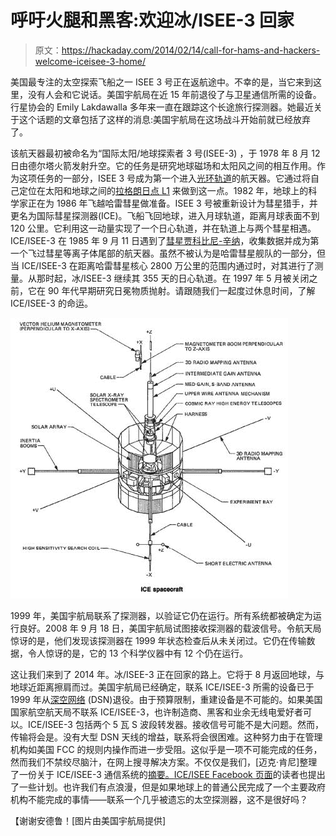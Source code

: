 # 呼吁火腿和黑客:欢迎冰/ISEE-3 回家

> 原文：<https://hackaday.com/2014/02/14/call-for-hams-and-hackers-welcome-iceisee-3-home/>

美国最专注的太空探索飞船之一 ISEE 3 号正在返航途中。不幸的是，当它来到这里，没有人会和它说话。美国宇航局在近 15 年前退役了与卫星通信所需的设备。行星协会的 Emily Lakdawalla 多年来一直在跟踪这个长途旅行探测器。她最近关于这个话题的文章包括了这样的消息:美国宇航局在这场战斗开始前就已经放弃了。

该航天器最初被命名为“国际太阳/地球探索者 3 号(ISEE-3) ，于 1978 年 8 月 12 日由德尔塔火箭发射升空。它的任务是研究地球磁场和太阳风之间的相互作用。作为这项任务的一部分，ISEE 3 号成为第一个进入[光环轨道](http://en.wikipedia.org/wiki/Halo_orbit)的航天器。它通过将自己定位在太阳和地球之间的[拉格朗日点 L1](http://en.wikipedia.org/wiki/Lagrangian_point) 来做到这一点。1982 年，地球上的科学家正在为 1986 年飞越哈雷彗星做准备。ISEE 3 号被重新设计为彗星猎手，并更名为国际彗星探测器(ICE)。飞船飞回地球，进入月球轨道，距离月球表面不到 120 公里。它利用这一动量实现了一个日心轨道，并在轨道上与两个彗星相遇。ICE/ISEE-3 在 1985 年 9 月 11 日遇到了[彗星贾科比尼-辛纳](http://en.wikipedia.org/wiki/21P/Giacobini-Zinner)，收集数据并成为第一个飞过彗星等离子体尾部的航天器。虽然不被认为是哈雷彗星舰队的一部分，但当 ICE/ISEE-3 在距离哈雷彗星核心 2800 万公里的范围内通过时，对其进行了测量。从那时起，冰/ISEE-3 继续其 355 天的日心轨道。在 1997 年 5 月被关闭之前，它在 90 年代早期研究日冕物质抛射。请跟随我们一起度过休息时间，了解 ICE/ISEE-3 的命运。

![ICEdiagram1](img/b309b5b4f5716c77a8da6453472c53d3.png)

1999 年，美国宇航局联系了探测器，以验证它仍在运行。所有系统都被确定为运行良好。2008 年 9 月 18 日，美国宇航局试图接收探测器的载波信号。令航天局惊讶的是，他们发现该探测器在 1999 年状态检查后从未关闭过。它仍在传输数据，令人惊讶的是，它的 13 个科学仪器中有 12 个仍在运行。

这让我们来到了 2014 年。冰/ISEE-3 正在回家的路上。它将于 8 月返回地球，与地球近距离擦肩而过。美国宇航局已经确定，联系 ICE/ISEE-3 所需的设备已于 1999 年从[深空网络](http://en.wikipedia.org/wiki/Deep_space_network) (DSN)退役。由于预算限制，重建设备是不可能的。如果美国国家航空航天局不联系 ICE/ISEE-3，也许制造商、黑客和业余无线电爱好者可以。ICE/ISEE-3 包括两个 5 瓦 S 波段转发器。接收信号可能不是大问题。然而，传输将会是。没有大型 DSN 天线的增益，联系将会很困难。这种努力由于在管理机构如美国 FCC 的规则内操作而进一步受阻。这似乎是一项不可能完成的任务，然而我们不禁绞尽脑汁，在网上搜寻解决方案。不仅仅是我们，[迈克·肯尼]整理了一份关于 ICE/ISEE-3 通信系统的[摘要。](http://mdkenny.customer.netspace.net.au/ISEE-3.pdf)[ICE/ISEE Facebook 页面](https://www.facebook.com/ISEE3returns)的读者也提出了一些计划。也许我们有点浪漫，但是如果地球上的普通公民完成了一个主要政府机构不能完成的事情——联系一个几乎被遗忘的太空探测器，这不是很好吗？

【谢谢安德鲁！[图片由美国宇航局提供]